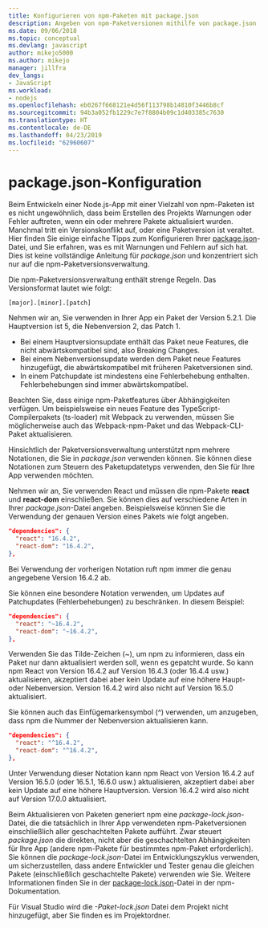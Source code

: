 ```yaml
---
title: Konfigurieren von npm-Paketen mit package.json
description: Angeben von npm-Paketversionen mithilfe von package.json
ms.date: 09/06/2018
ms.topic: conceptual
ms.devlang: javascript
author: mikejo5000
ms.author: mikejo
manager: jillfra
dev_langs:
- JavaScript
ms.workload:
- nodejs
ms.openlocfilehash: eb0267f668121e4d56f113798b14810f3446b8cf
ms.sourcegitcommit: 94b3a052fb1229c7e7f8804b09c1d403385c7630
ms.translationtype: HT
ms.contentlocale: de-DE
ms.lasthandoff: 04/23/2019
ms.locfileid: "62960607"
---
```

# <a name="packagejson-configuration"></a>package.json-Konfiguration

Beim Entwickeln einer Node.js-App mit einer Vielzahl von npm-Paketen ist es nicht ungewöhnlich, dass beim Erstellen des Projekts Warnungen oder Fehler auftreten, wenn ein oder mehrere Pakete aktualisiert wurden. Manchmal tritt ein Versionskonflikt auf, oder eine Paketversion ist veraltet. Hier finden Sie einige einfache Tipps zum Konfigurieren Ihrer [package.json](https://docs.npmjs.com/files/package.json)-Datei, und Sie erfahren, was es mit Warnungen und Fehlern auf sich hat. Dies ist keine vollständige Anleitung für *package.json* und konzentriert sich nur auf die npm-Paketversionsverwaltung.

Die npm-Paketversionsverwaltung enthält strenge Regeln. Das Versionsformat lautet wie folgt:

    [major].[minor].[patch]

Nehmen wir an, Sie verwenden in Ihrer App ein Paket der Version 5.2.1. Die Hauptversion ist 5, die Nebenversion 2, das Patch 1.

* Bei einem Hauptversionsupdate enthält das Paket neue Features, die nicht abwärtskompatibel sind, also Breaking Changes.
* Bei einem Nebenversionsupdate werden dem Paket neue Features hinzugefügt, die abwärtskompatibel mit früheren Paketversionen sind.
* In einem Patchupdate ist mindestens eine Fehlerbehebung enthalten. Fehlerbehebungen sind immer abwärtskompatibel.

Beachten Sie, dass einige npm-Paketfeatures über Abhängigkeiten verfügen. Um beispielsweise ein neues Feature des TypeScript-Compilerpakets (ts-loader) mit Webpack zu verwenden, müssen Sie möglicherweise auch das Webpack-npm-Paket und das Webpack-CLI-Paket aktualisieren.

Hinsichtlich der Paketversionsverwaltung unterstützt npm mehrere Notationen, die Sie in *package.json* verwenden können. Sie können diese Notationen zum Steuern des Paketupdatetyps verwenden, den Sie für Ihre App verwenden möchten.

Nehmen wir an, Sie verwenden React und müssen die npm-Pakete **react** und **react-dom** einschließen. Sie können dies auf verschiedene Arten in Ihrer *package.json*-Datei angeben. Beispielsweise können Sie die Verwendung der genauen Version eines Pakets wie folgt angeben.

  ```json
  "dependencies": {
    "react": "16.4.2",
    "react-dom": "16.4.2",
  },
  ```

Bei Verwendung der vorherigen Notation ruft npm immer die genau angegebene Version 16.4.2 ab.

Sie können eine besondere Notation verwenden, um Updates auf Patchupdates (Fehlerbehebungen) zu beschränken. In diesem Beispiel:

  ```json
  "dependencies": {
    "react": "~16.4.2",
    "react-dom": "~16.4.2",
  },
  ```

Verwenden Sie das Tilde-Zeichen (~), um npm zu informieren, dass ein Paket nur dann aktualisiert werden soll, wenn es gepatcht wurde. So kann npm React von Version 16.4.2 auf Version 16.4.3 (oder 16.4.4 usw.) aktualisieren, akzeptiert dabei aber kein Update auf eine höhere Haupt- oder Nebenversion. Version 16.4.2 wird also nicht auf Version 16.5.0 aktualisiert.

Sie können auch das Einfügemarkensymbol (^) verwenden, um anzugeben, dass npm die Nummer der Nebenversion aktualisieren kann.

  ```json
  "dependencies": {
    "react": "^16.4.2",
    "react-dom": "^16.4.2",
  },
  ```

Unter Verwendung dieser Notation kann npm React von Version 16.4.2 auf Version 16.5.0 (oder 16.5.1, 16.6.0 usw.) aktualisieren, akzeptiert dabei aber kein Update auf eine höhere Hauptversion. Version 16.4.2 wird also nicht auf Version 17.0.0 aktualisiert.

Beim Aktualisieren von Paketen generiert npm eine *package-lock.json*-Datei, die die tatsächlich in Ihrer App verwendeten npm-Paketversionen einschließlich aller geschachtelten Pakete aufführt. Zwar steuert *package.json* die direkten, nicht aber die geschachtelten Abhängigkeiten für Ihre App (andere npm-Pakete für bestimmtes npm-Paket erforderlich). Sie können die *package-lock.json*-Datei im Entwicklungszyklus verwenden, um sicherzustellen, dass andere Entwickler und Tester genau die gleichen Pakete (einschließlich geschachtelte Pakete) verwenden wie Sie. Weitere Informationen finden Sie in der [package-lock.json](https://docs.npmjs.com/files/package-lock.json)-Datei in der npm-Dokumentation.

Für Visual Studio wird die *-Paket-lock.json* Datei dem Projekt nicht hinzugefügt, aber Sie finden es im Projektordner.
